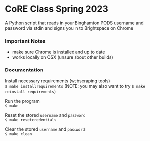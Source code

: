 # CoRE Class Spring 2023
A Python script that reads in your Binghamton PODS username and password via stdin and signs you in to Brightspace on Chrome

### Important Notes
- make sure Chrome is installed and up to date
- works locally on OSX (unsure about other builds)

### Documentation
Install necessary requirements (webscraping tools)  
```$ make installrequirements``` (NOTE: you may also want to try `$ make reinstall requirements`)  

Run the program  
```$ make```

Reset the stored `username` and `password`  
```$ make resetcredentials```

Clear the stored `username` and `password`  
```$ make clean```